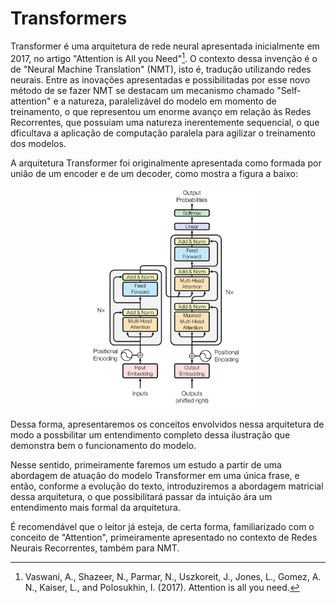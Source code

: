 # Transformers

Transformer é uma arquitetura de rede neural apresentada inicialmente em 2017, no artigo "Attention is All you Need"[^1].
O contexto dessa invenção é o de "Neural Machine Translation" (NMT), isto é, tradução utilizando redes neurais. Entre as inovações apresentadas e possibilitadas por esse novo método de se fazer NMT se destacam um mecanismo chamado "Self-attention" e a natureza, paralelizável do modelo em momento de treinamento, o que representou um enorme avanço em relação às Redes Recorrentes, que possuiam uma natureza inerentemente sequencial, o que dficultava a aplicação de computação paralela para agilizar o treinamento dos modelos.

A arquitetura Transformer foi originalmente apresentada como formada por união de um encoder e de um decoder, como mostra a figura a baixo:

<div align="center">
<img src="images/arq.png" alt="Ilustração da arquitetura Transformer[^1] " width="300"/>
</div>

Dessa forma, apresentaremos os conceitos envolvidos nessa arquitetura de modo a possbilitar um entendimento completo dessa ilustração que demonstra bem o funcionamento do modelo.

Nesse sentido, primeiramente faremos um estudo a partir de uma abordagem de atuação do modelo Transformer em uma única frase, e então, conforme a evolução do texto, introduziremos a abordagem matricial dessa arquitetura, o que possibilitará passar da intuição ára um entendimento mais formal da arquitetura.

É recomendável que o leitor já esteja, de certa forma, familiarizado com o conceito de "Attention", primeiramente apresentado no contexto de Redes Neurais Recorrentes, também para NMT.


[^1]: Vaswani, A., Shazeer, N., Parmar, N., Uszkoreit, J., Jones, L., Gomez, A. N., Kaiser, L., and Polosukhin, I. (2017). Attention is all you need.